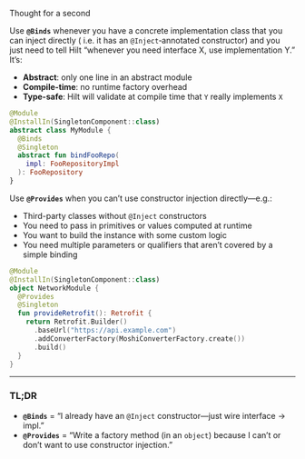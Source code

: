 Thought for a second

Use **`@Binds`** whenever you have a concrete implementation class that you can inject directly (
i.e. it has an `@Inject`‐annotated constructor) and you just need to tell Hilt “whenever you need
interface X, use implementation Y.” It’s:

* **Abstract**: only one line in an abstract module
* **Compile-time**: no runtime factory overhead
* **Type-safe**: Hilt will validate at compile time that `Y` really implements `X`

```kotlin
@Module
@InstallIn(SingletonComponent::class)
abstract class MyModule {
  @Binds
  @Singleton
  abstract fun bindFooRepo(
    impl: FooRepositoryImpl
  ): FooRepository
}
```

Use **`@Provides`** when you can’t use constructor injection directly—e.g.:

* Third-party classes without `@Inject` constructors
* You need to pass in primitives or values computed at runtime
* You want to build the instance with some custom logic
* You need multiple parameters or qualifiers that aren’t covered by a simple binding

```kotlin
@Module
@InstallIn(SingletonComponent::class)
object NetworkModule {
  @Provides
  @Singleton
  fun provideRetrofit(): Retrofit {
    return Retrofit.Builder()
      .baseUrl("https://api.example.com")
      .addConverterFactory(MoshiConverterFactory.create())
      .build()
  }
}
```

---

### TL;DR

* **`@Binds`** = “I already have an `@Inject` constructor—just wire interface → impl.”
* **`@Provides`** = “Write a factory method (in an `object`) because I can’t or don’t want to use
  constructor injection.”
